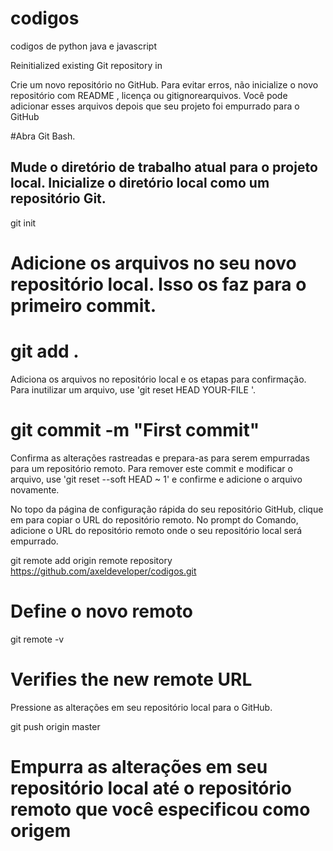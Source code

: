 # codigos
codigos de python java e javascript 


Reinitialized existing Git repository in


Crie um novo repositório no GitHub. Para evitar erros, não inicialize o novo repositório 
com README , licença ou gitignorearquivos. Você pode adicionar esses arquivos depois 
que seu projeto foi empurrado para o GitHub

#Abra Git Bash.

Mude o diretório de trabalho atual para o projeto local.
Inicialize o diretório local como um repositório Git.
-----------------------------------------------------------
git init
# Adicione os arquivos no seu novo repositório local. Isso os faz para o primeiro commit.

# git add .
Adiciona os arquivos no repositório local e os etapas para confirmação. 
Para inutilizar um arquivo, use 'git reset HEAD YOUR-FILE '.

# git commit -m "First commit"
Confirma as alterações rastreadas e prepara-as para serem empurradas para um repositório 
remoto. Para remover este commit e modificar o arquivo, use 'git reset --soft HEAD ~ 1' e 
confirme e adicione o arquivo novamente.


No topo da página de configuração rápida do seu repositório GitHub, clique em  para copiar o URL do repositório remoto.
No prompt do Comando, adicione o URL do repositório remoto onde o seu repositório local será empurrado.

git remote add origin remote repository https://github.com/axeldeveloper/codigos.git
# Define o novo remoto 
git remote -v
# Verifies the new remote URL
Pressione as alterações em seu repositório local para o GitHub.

git push origin master
# Empurra as alterações em seu repositório local até o repositório remoto que você especificou como origem